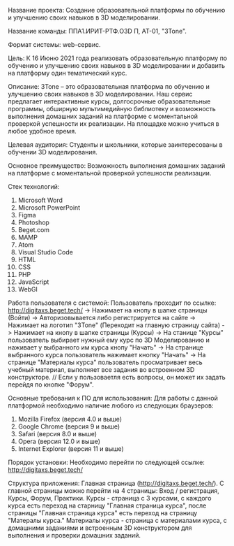 Название проекта: Создание образовательной платформы по обучению и улучшению своих навыков в 3D моделировании.

Название команды: ППA1.ИРИТ-РТФ.O3D П, АТ-01, "3Tone".

Формат системы: web-сервис.

Цель: К 16 Июню 2021 года реализовать образовательную платформу по обучению и улучшению своих навыков в 3D моделировании и добавить на платформу один тематический курс.

Описание: 3Tone – это образовательная платформа по обучению и улучшению своих навыков в 3D моделировании. Наш сервис предлагает интерактивные курсы, долгосрочные образовательные программы, обширную мультимедийную библиотеку и возможность выполнения домашних заданий на платформе с моментальной проверкой успешности их реализации. На площадке можно учиться в любое удобное время.

Целевая аудитория: Студенты и школьники, которые заинтересованы в обучении 3D моделирования.

Основное преимущество: Возможность выполнения домашних заданий на платформе с моментальной проверкой успешности реализации.

Стек технологий: 
  1.	Microsoft Word
  2.	Microsoft PowerPoint
  3.	Figma
  4.	Photoshop
  5.	Beget.com
  6.	MAMP
  7.	Atom
  8.	Visual Studio Code
  9.	HTML
  10.	CSS
  11.	PHP
  12.	JavaScript
  13.	WebGl

Работа пользователя с системой: Пользователь проходит по ссылке: http://digitaxs.beget.tech/ -> Нажимает на кнопу в шапке страницы (Войти) -> Авторизовывается либо регистрируется на сайте -> Нажимает на логотип "3Tone" (Переходит на главную страницу сайта) -> Нажимает на кнопу в шапке страницы (Курсы) -> На станице "Курсы" пользователь выбирает нужный ему курс по 3D Моделированию и наживает у выбранного им курса кнопу "Начать"  -> На странице выбранного курса пользователь нажимает кнопку "Начать" -> На странице "Материалы курса" пользователь просматривает весь учебный материал, выполняет все задания во встроенном 3D конструкторе.
// Если у пользоваетля есть вопросы, он может их задать перейдя по кнопке "Форум".

Основные требования к ПО для использования: Для работы с данной платформой необходимо наличие любого из следующих браузеров: 
  1. Mozilla Firefox (версия 4.0 и выше)
  2. Google Chrome (версия 9 и выше)
  3. Safari (версия 8.0 и выше)
  4. Opera (версия 12.0 и выше)
  5. Internet Explorer (версия 11 и выше)

Порядок установки: Необходимо перейти по следующей ссылке: http://digitaxs.beget.tech/

Структура приложения: Главная страница (http://digitaxs.beget.tech/). С главной страницы можно перейти на 4 страницы: Вход / регистрация, Курсы, Форум, Практики.
Курсы - страница с 3 курсами, с каждого курса есть переход на старницу "Главная страница курса", после страницы "Главная страница курса" есть переход на страницу "Матералы курса."
Материалы курса - страница с материалами курса, с домашними заданиями и встроенным 3D конструктором для выполнения и проверки домашних заданий.
